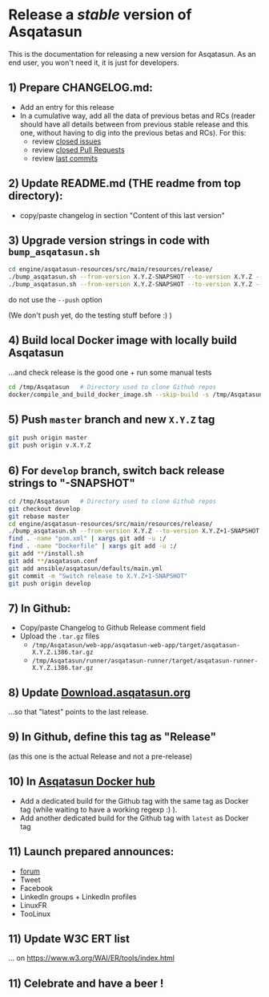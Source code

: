 # Release a *stable* version of Asqatasun

This is the documentation for releasing a new version for Asqatasun. As an end user, you won't need it, it is just for developers.

## 1) Prepare CHANGELOG.md:

* Add an entry for this release
* In a cumulative way, add all the data of previous betas and RCs 
(reader should have all details between from previous stable release and this one, 
without having to dig into the previous betas and RCs). For this:
    * review [closed issues](https://github.com/Asqatasun/Asqatasun/issues?q=is%3Aissue+is%3Aclosed)
    * review [closed Pull Requests](https://github.com/Asqatasun/Asqatasun/pulls?q=is%3Apr+is%3Aclosed)
    * review [last commits](https://github.com/Asqatasun/Asqatasun/commits/develop)

## 2) Update README.md (THE readme from top directory):

* copy/paste changelog in section "Content of this last version"

## 3) Upgrade version strings in code with `bump_asqatasun.sh`

```sh
cd engine/asqatasun-resources/src/main/resources/release/
./bump_asqatasun.sh --from-version X.Y.Z-SNAPSHOT --to-version X.Y.Z --automerge --commit --tag
./bump_asqatasun.sh --from-version X.Y.Z-SNAPSHOT --to-version X.Y.Z --automerge --commit --tag 
```

do not use the `--push` option 

(We don't push yet, do the testing stuff before :) ) 



## 4) Build local Docker image with locally build Asqatasun

...and check release is the good one + run some manual tests

```sh
cd /tmp/Asqatasun   # Directory used to clone Github repos
docker/compile_and_build_docker_image.sh --skip-build -s /tmp/Asqatasun -d docker/single-container-SNAPSHOT-local 
```

## 5) Push `master` branch and new `X.Y.Z` tag
```sh
git push origin master
git push origin v.X.Y.Z
```


## 6) For `develop` branch, switch back release strings to "-SNAPSHOT"

```sh
cd /tmp/Asqatasun   # Directory used to clone Github repos
git checkout develop
git rebase master
cd engine/asqatasun-resources/src/main/resources/release/
./bump_asqatasun.sh --from-version X.Y.Z --to-version X.Y.Z+1-SNAPSHOT --source-dir /tmp/Asqatasun
find . -name "pom.xml" | xargs git add -u :/
find . -name "Dockerfile" | xargs git add -u :/
git add **/install.sh 
git add **/asqatasun.conf
git add ansible/asqatasun/defaults/main.yml
git commit -m "Switch release to X.Y.Z+1-SNAPSHOT"
git push origin develop
```

## 7) In Github:

* Copy/paste Changelog to Github Release comment field
* Upload the `.tar.gz` files
  * `/tmp/Asqatasun/web-app/asqatasun-web-app/target/asqatasun-X.Y.Z.i386.tar.gz`
  * `/tmp/Asqatasun/runner/asqatasun-runner/target/asqatasun-runner-X.Y.Z.i386.tar.gz`

## 8) Update [Download.asqatasun.org](http://Download.asqatasun.org/)

...so that "latest" points to the last release.

## 9) In Github, define this tag as "Release"

(as this one is the actual Release and not a pre-release)

## 10) In [Asqatasun Docker hub](https://hub.docker.com/r/asqatasun/asqatasun/tags/)

* Add a dedicated build for the Github tag with the same tag as Docker tag 
(while waiting to have a working regexp :) ).
* Add another dedicated build for the Github tag with `latest` as Docker tag

## 11) Launch prepared announces:

* [forum](http://forum.asqatasun.org/)
* Tweet
* Facebook 
* LinkedIn groups + LinkedIn profiles
* LinuxFR
* TooLinux

## 11) Update W3C ERT list

... on https://www.w3.org/WAI/ER/tools/index.html

## 11) Celebrate and have a beer !


